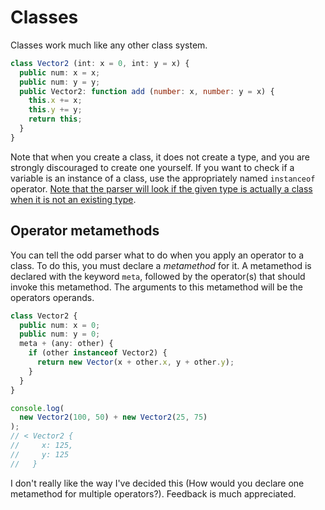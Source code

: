 # Classes
Classes work much like any other class system.
```ts
class Vector2 (int: x = 0, int: y = x) {
  public num: x = x;
  public num: y = y;
  public Vector2: function add (number: x, number: y = x) {
    this.x += x;
    this.y += y;
    return this;
  }
}
```
Note that when you create a class, it does not create a type, and you are strongly discouraged to create one yourself. If you want to check if a variable is an instance of a class, use the appropriately named `instanceof` operator. [Note that the parser will look if the given type is actually a class when it is not an existing type](./Types.md#declaring-custom-types).

## Operator metamethods
You can tell the odd parser what to do when you apply an operator to a class. To do this, you must declare a _metamethod_ for it. A metamethod is declared with the keyword `meta`, followed by the operator(s) that should invoke this metamethod. The arguments to this metamethod will be the operators operands.
```ts
class Vector2 {
  public num: x = 0;
  public num: y = 0;
  meta + (any: other) {
    if (other instanceof Vector2) {
      return new Vector(x + other.x, y + other.y);
    }
  }
}

console.log(
  new Vector2(100, 50) + new Vector2(25, 75)
);
// < Vector2 {
//     x: 125,
//     y: 125
//   }
```
I don't really like the way I've decided this (How would you declare one metamethod for multiple operators?). Feedback is much appreciated.